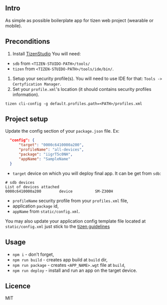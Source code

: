## Intro
As simple as possible boilerplate app for tizen web project (wearable or mobile).

## Preconditions 
1. Install [TizenStudio](https://developer.tizen.org/development/tizen-studio/download)
You will need: 
* `sdb` from `<TIZEN-STUIDO-PATH>/tools/`
* `tizen` from `<TIZEN-STUIDO-PATH>/tools/ide/bin/`.
1. Setup your security profile(s). 
   You will need to use IDE for that: `Tools -> Certyfication Manager`.
1. Set your `profile.xml`'s location (it should contains security profiles information). 

```shell
tizen cli-config -g default.profiles.path=<PATH>/profiles.xml
```

## Project setup
Update the config section of your `package.json` file. Ex:
```json
  "config": {
      "target": "0000c6410000a200",
      "profileName": "all-devices",
      "package": "iigrT5c0NH",
      "appName": "SampleName"
  }
```
- `target` device on which you will deploy final app. It can be get from `sdb`:
 ```shell
 # sdb devices
 List of devices attached 
 0000c6410000a200        device          SM-Z300H
 ```
-  `profileName` security profile from your `profiles.xml` file,
-   application `package` id,
-   `appName` from `static/config.xml`.

You may also update your application config template file located at `static/config.xml`
just stick to the [tizen guidelines](https://developer.tizen.org/development/training/web-application/application-development-process/setting-project-properties)

## Usage
- `npm i` - don't forget,
- `npm run build` - creates app build at `build` dir,
- `npm run package` - creates `<APP_NAME>.wgt` file at `build`,
- `npm run deploy` - install and run an app on the target device.

## Licence
MIT
